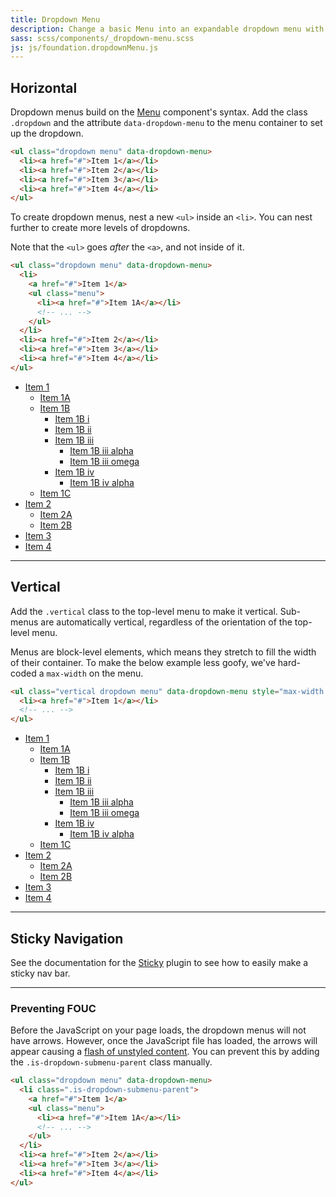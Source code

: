 ```yaml
---
title: Dropdown Menu
description: Change a basic Menu into an expandable dropdown menu with the Dropdown Menu plugin.
sass: scss/components/_dropdown-menu.scss
js: js/foundation.dropdownMenu.js
---
```


## Horizontal

Dropdown menus build on the [Menu](menu.html) component's syntax. Add the class `.dropdown` and the attribute `data-dropdown-menu` to the menu container to set up the dropdown.

```html
<ul class="dropdown menu" data-dropdown-menu>
  <li><a href="#">Item 1</a></li>
  <li><a href="#">Item 2</a></li>
  <li><a href="#">Item 3</a></li>
  <li><a href="#">Item 4</a></li>
</ul>
```

To create dropdown menus, nest a new `<ul>` inside an `<li>`. You can nest further to create more levels of dropdowns.

<div class="primary callout">
  <p>Note that the <code>&lt;ul&gt;</code> goes <em>after</em> the <code>&lt;a&gt;</code>, and not inside of it.</p>
</div>

```html
<ul class="dropdown menu" data-dropdown-menu>
  <li>
    <a href="#">Item 1</a>
    <ul class="menu">
      <li><a href="#">Item 1A</a></li>
      <!-- ... -->
    </ul>
  </li>
  <li><a href="#">Item 2</a></li>
  <li><a href="#">Item 3</a></li>
  <li><a href="#">Item 4</a></li>
</ul>
```

<ul class="dropdown menu" data-dropdown-menu>
  <li>
    <a href="#Item-1">Item 1</a>
    <ul class="menu">
      <li><a href="#Item-1A">Item 1A</a></li>
      <li>
        <a href="#Item-1B">Item 1B</a>
        <ul class="menu">
          <li><a href="#Item-1Bi">Item 1B i</a></li>
          <li><a href="#Item-1Bii">Item 1B ii</a></li>
          <li>
            <a href="#Item-1Biii">Item 1B iii</a>
            <ul class="menu">
              <li><a href="#Item-1Biiialpha">Item 1B iii alpha</a></li>
              <li><a href="#Item-1Biiiomega">Item 1B iii omega</a></li>
            </ul>
          </li>
          <li>
            <a href="#Item-1Biv">Item 1B iv</a>
            <ul class="menu">
              <li><a href="#Item-1Bivalpha">Item 1B iv alpha</a></li>
            </ul>
          </li>
        </ul>
      </li>
      <li><a href="#Item-1C">Item 1C</a></li>
    </ul>
  </li>
  <li>
    <a href="#Item-2">Item 2</a>
    <ul class="menu">
      <li><a href="#Item-2A">Item 2A</a></li>
      <li><a href="#Item-2B">Item 2B</a></li>
    </ul>
  </li>
  <li><a href="#Item-3">Item 3</a></li>
  <li><a href="#Item-4">Item 4</a></li>
</ul>

---

## Vertical

Add the `.vertical` class to the top-level menu to make it vertical. Sub-menus are automatically vertical, regardless of the orientation of the top-level menu.

<div class="primary callout">
  <p>Menus are block-level elements, which means they stretch to fill the width of their container. To make the below example less goofy, we've hard-coded a <code>max-width</code> on the menu.</p>
</div>

```html
<ul class="vertical dropdown menu" data-dropdown-menu style="max-width: 300px;">
  <li><a href="#">Item 1</a></li>
  <!-- ... -->
</ul>
```

<ul class="vertical dropdown menu" data-dropdown-menu style="max-width: 300px;">
  <li>
    <a href="#Item-1">Item 1</a>
    <ul class="menu">
      <li><a href="#Item-1A">Item 1A</a></li>
      <li>
        <a href="#Item-1B">Item 1B</a>
        <ul class="menu">
          <li><a href="#Item-1Bi">Item 1B i</a></li>
          <li><a href="#Item-1Bii">Item 1B ii</a></li>
          <li>
            <a href="#Item-1Biii">Item 1B iii</a>
            <ul class="menu">
              <li><a href="#Item-1Biiialpha">Item 1B iii alpha</a></li>
              <li><a href="#Item-1Biiiomega">Item 1B iii omega</a></li>
            </ul>
          </li>
          <li>
            <a href="#Item-1Biv">Item 1B iv</a>
            <ul class="menu">
              <li><a href="#Item-1Bivalpha">Item 1B iv alpha</a></li>
            </ul>
          </li>
        </ul>
      </li>
      <li><a href="#Item-1C">Item 1C</a></li>
    </ul>
  </li>
  <li>
    <a href="#Item-2">Item 2</a>
    <ul class="menu">
      <li><a href="#Item-2A">Item 2A</a></li>
      <li><a href="#Item-2B">Item 2B</a></li>
    </ul>
  </li>
  <li><a href="#Item-3">Item 3</a></li>
  <li><a href="#Item-4">Item 4</a></li>
</ul>

---

## Sticky Navigation

See the documentation for the [Sticky](sticky.html#sticky-navigation) plugin to see how to easily make a sticky nav bar.

---

### Preventing FOUC

Before the JavaScript on your page loads, the dropdown menus will not have arrows. However, once the JavaScript file has loaded, the arrows will appear causing a [flash of unstyled content](https://en.wikipedia.org/wiki/Flash_of_unstyled_content). You can prevent this by adding the `.is-dropdown-submenu-parent` class manually.

```html
<ul class="dropdown menu" data-dropdown-menu>
  <li class=".is-dropdown-submenu-parent">
    <a href="#">Item 1</a>
    <ul class="menu">
      <li><a href="#">Item 1A</a></li>
      <!-- ... -->
    </ul>
  </li>
  <li><a href="#">Item 2</a></li>
  <li><a href="#">Item 3</a></li>
  <li><a href="#">Item 4</a></li>
</ul>
```
